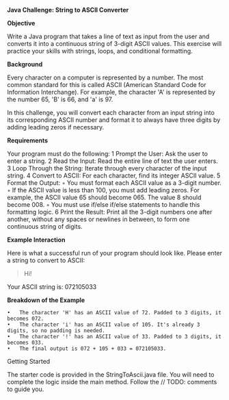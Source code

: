 **Java Challenge: String to ASCII Converter**

**Objective**

Write a Java program that takes a line of text as input from the user and converts it into a continuous string of 3-digit ASCII values. This exercise will practice your skills with strings, loops, and conditional formatting.

**Background**

Every character on a computer is represented by a number. The most common standard for this is called ASCII (American Standard Code for Information Interchange). For example, the character 'A' is represented by the number 65, 'B' is 66, and 'a' is 97.

In this challenge, you will convert each character from an input string into its corresponding ASCII number and format it to always have three digits by adding leading zeros if necessary.

**Requirements**

Your program must do the following:
	1	Prompt the User: Ask the user to enter a string.
	2	Read the Input: Read the entire line of text the user enters.
	3	Loop Through the String: Iterate through every character of the input string.
	4	Convert to ASCII: For each character, find its integer ASCII value.
	5	Format the Output:
	◦	You must format each ASCII value as a 3-digit number.
	◦	If the ASCII value is less than 100, you must add leading zeros. For example, the ASCII value 65 should become 065. The value 8 should become 008.
	◦	You must use if/else if/else statements to handle this formatting logic.
	6	Print the Result: Print all the 3-digit numbers one after another, without any spaces or newlines in between, to form one continuous string of digits.

**Example Interaction**

Here is what a successful run of your program should look like.
Please enter a string to convert to ASCII:
> Hi!

Your ASCII string is:
072105033

**Breakdown of the Example**

	•	The character 'H' has an ASCII value of 72. Padded to 3 digits, it becomes 072.
	•	The character 'i' has an ASCII value of 105. It's already 3 digits, so no padding is needed.
	•	The character '!' has an ASCII value of 33. Padded to 3 digits, it becomes 033.
	•	The final output is 072 + 105 + 033 = 072105033.

Getting Started

The starter code is provided in the StringToAscii.java file. You will need to complete the logic inside the main method. Follow the // TODO: comments to guide you.
